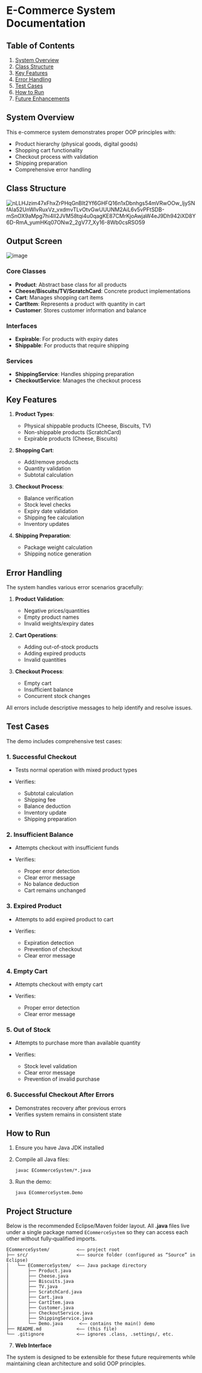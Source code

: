 # E-Commerce System Documentation

## Table of Contents

1. [System Overview](#system-overview)
2. [Class Structure](#class-structure)
3. [Key Features](#key-features)
4. [Error Handling](#error-handling)
5. [Test Cases](#test-cases)
6. [How to Run](#how-to-run)
7. [Future Enhancements](#future-enhancements)

## System Overview

This e-commerce system demonstrates proper OOP principles with:

* Product hierarchy (physical goods, digital goods)
* Shopping cart functionality
* Checkout process with validation
* Shipping preparation
* Comprehensive error handling

## Class Structure
![nLLHJzim47xFhxZrPHqGnBIt2Yf6GHFQ16n1xDbnhgs54mVRwOOw_ljySNfAIa52UnWlvRuxVz_vxdmvTLvOtvGwUUUNM2AiL6v5vPFtSDB-mSnOX9aMpg7hi4II2JVM58tqi4u0qagKE87CMrKjoAwjaW4eJ9Dh942iXD8Y6D-RmA_yumHKq07ONw2_2gV77_Xy16-8Wb0csRSO59](https://github.com/user-attachments/assets/6c372bc0-5b83-44e7-9a2c-a305b3266ca9)

## Output Screen
![image](https://github.com/user-attachments/assets/aebfb8ac-c8dc-4618-b710-3f19b2bad7bc)


### Core Classes

* **Product**: Abstract base class for all products
* **Cheese/Biscuits/TV/ScratchCard**: Concrete product implementations
* **Cart**: Manages shopping cart items
* **CartItem**: Represents a product with quantity in cart
* **Customer**: Stores customer information and balance

### Interfaces

* **Expirable**: For products with expiry dates
* **Shippable**: For products that require shipping

### Services

* **ShippingService**: Handles shipping preparation
* **CheckoutService**: Manages the checkout process

## Key Features

1. **Product Types**:

   * Physical shippable products (Cheese, Biscuits, TV)
   * Non-shippable products (ScratchCard)
   * Expirable products (Cheese, Biscuits)

2. **Shopping Cart**:

   * Add/remove products
   * Quantity validation
   * Subtotal calculation

3. **Checkout Process**:

   * Balance verification
   * Stock level checks
   * Expiry date validation
   * Shipping fee calculation
   * Inventory updates

4. **Shipping Preparation**:

   * Package weight calculation
   * Shipping notice generation

## Error Handling

The system handles various error scenarios gracefully:

1. **Product Validation**:

   * Negative prices/quantities
   * Empty product names
   * Invalid weights/expiry dates

2. **Cart Operations**:

   * Adding out-of-stock products
   * Adding expired products
   * Invalid quantities

3. **Checkout Process**:

   * Empty cart
   * Insufficient balance
   * Concurrent stock changes

All errors include descriptive messages to help identify and resolve issues.

## Test Cases

The demo includes comprehensive test cases:

### 1. Successful Checkout

* Tests normal operation with mixed product types
* Verifies:

  * Subtotal calculation
  * Shipping fee
  * Balance deduction
  * Inventory update
  * Shipping preparation

### 2. Insufficient Balance

* Attempts checkout with insufficient funds
* Verifies:

  * Proper error detection
  * Clear error message
  * No balance deduction
  * Cart remains unchanged

### 3. Expired Product

* Attempts to add expired product to cart
* Verifies:

  * Expiration detection
  * Prevention of checkout
  * Clear error message

### 4. Empty Cart

* Attempts checkout with empty cart
* Verifies:

  * Proper error detection
  * Clear error message

### 5. Out of Stock

* Attempts to purchase more than available quantity
* Verifies:

  * Stock level validation
  * Clear error message
  * Prevention of invalid purchase

### 6. Successful Checkout After Errors

* Demonstrates recovery after previous errors
* Verifies system remains in consistent state

## How to Run

1. Ensure you have Java JDK installed
2. Compile all Java files:

   ```
   javac ECommerceSystem/*.java
   ```
3. Run the demo:

   ```
   java ECommerceSystem.Demo
   ```

## Project Structure

Below is the recommended Eclipse/Maven folder layout. All **.java** files live under a single package named `ECommerceSystem` so they can access each other without fully‑qualified imports.

```text
ECommerceSystem/          <–– project root
├── src/                  <–– source folder (configured as “Source” in Eclipse)
│   └── ECommerceSystem/  <–– Java package directory
│       ├── Product.java
│       ├── Cheese.java
│       ├── Biscuits.java
│       ├── TV.java
│       ├── ScratchCard.java
│       ├── Cart.java
│       ├── CartItem.java
│       ├── Customer.java
│       ├── CheckoutService.java
│       ├── ShippingService.java
│       └── Demo.java      <–– contains the main() demo
├── README.md             <–– (this file)
└── .gitignore            <–– ignores .class, .settings/, etc.
```


7. **Web Interface**

The system is designed to be extensible for these future requirements while maintaining clean architecture and solid OOP principles.
